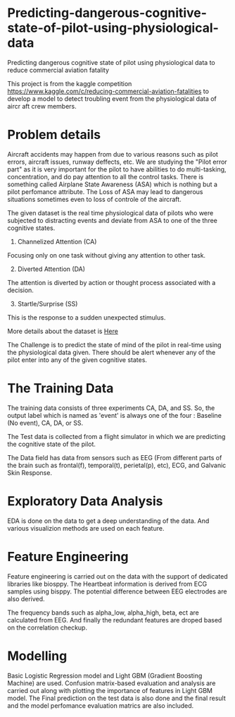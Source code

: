 # Predicting-dangerous-cognitive-state-of-pilot-using-physiological-data
Predicting dangerous cognitive state of pilot using physiological data to reduce commercial aviation fatality

This project is from the kaggle competition https://www.kaggle.com/c/reducing-commercial-aviation-fatalities to develop a model to detect troubling event from the physiological data of aircr
aft crew members. 
# Problem details
Aircraft accidents may happen from due to various reasons such as pilot errors, aircraft issues, runway deffects, etc. We are studying the "Pilot error part" as it is very important for 
the pilot to have abilities to do multi-tasking, concentration, and do pay attention to all the control tasks.
There is something called Airplane State Awareness (ASA) which is nothing but a pilot perfomance attribute. The Loss of ASA may lead to dangerous situations sometimes even to loss of controle
of the aircraft.

The given dataset is the real time physiological data of pilots who were subjected to distracting events and deviate from ASA to one of the three cognitive states.
1. Channelized Attention (CA)

Focusing only on one task without giving any attention to other task.

2. Diverted Attention (DA)

The attention is diverted by action or thought process associated with a decision.


3. Startle/Surprise (SS)

This is the response to a sudden unexpected stimulus.

More details about the dataset is [Here](https://www.kaggle.com/c/reducing-commercial-aviation-fatalities/data)

The Challenge is to predict the state of mind of the pilot in real-time using the physiological data given. There should be alert whenever any of the pilot enter into any of the 
given cognitive states.

# The Training Data
The training data consists of three experiments CA, DA, and SS. So, the output label which is named as 'event' is always one of the four  : Baseline (No event), CA, DA, or SS.

The Test data is collected from a flight simulator in which we are predicting the cognitive state of the pilot. 

The Data field has data from sensors such as EEG (From different parts of the brain such as frontal(f), temporal(t), perietal(p), etc), ECG, and Galvanic Skin Response.

# Exploratory Data Analysis

EDA is done on the data to get a deep understanding of the data. And various visualizion methods are used on each feature.

# Feature Engineering

Feature engineering is carried out on the data with the support of dedicated libraries like biosppy.
The Heartbeat information is derived from ECG samples using bisppy. The potential difference between EEG electrodes are also derived.

The frequency bands such as alpha_low, alpha_high, beta, ect are calculated from EEG.
And finally the redundant features are droped based on the correlation checkup.

# Modelling

Basic Logistic Regression model and Light GBM (Gradient Boosting Machine) are used.
Confusion matrix-based evaluation and analysis are carried out along with plotting the importance of features in Light GBM model.
The Final prediction on the test data is also done and the final result and the model perfomance evaluation matrics are also included.
